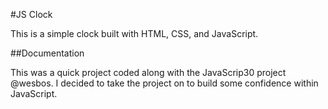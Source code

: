#JS Clock

This is a simple clock built with HTML, CSS, and JavaScript.

##Documentation

This was a quick project coded along with the JavaScrip30 project @wesbos. I decided to take the project on to build some confidence within JavaScript. 
